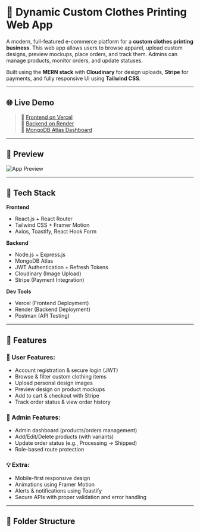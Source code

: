 # 👕 Dynamic Custom Clothes Printing Web App

A modern, full-featured e-commerce platform for a **custom clothes printing business**. This web app allows users to browse apparel, upload custom designs, preview mockups, place orders, and track them. Admins can manage products, monitor orders, and update statuses.

Built using the **MERN stack** with **Cloudinary** for design uploads, **Stripe** for payments, and fully responsive UI using **Tailwind CSS**.

---

## 🌐 Live Demo

> 🔗 [Frontend on Vercel](https://your-frontend-url.vercel.app)  
> 🔗 [Backend on Render](https://your-backend-url.onrender.com)  
> 🔗 [MongoDB Atlas Dashboard](https://cloud.mongodb.com/)

---

## 📸 Preview

![App Preview](https://your-cloudinary-url.com/app-preview.png)

---

## 🧱 Tech Stack

**Frontend**  
- React.js + React Router  
- Tailwind CSS + Framer Motion  
- Axios, Toastify, React Hook Form  

**Backend**  
- Node.js + Express.js  
- MongoDB Atlas  
- JWT Authentication + Refresh Tokens  
- Cloudinary (Image Upload)  
- Stripe (Payment Integration)

**Dev Tools**  
- Vercel (Frontend Deployment)  
- Render (Backend Deployment)  
- Postman (API Testing)

---

## 🧩 Features

### 👤 User Features:
- Account registration & secure login (JWT)
- Browse & filter custom clothing items
- Upload personal design images
- Preview design on product mockups
- Add to cart & checkout with Stripe
- Track order status & view order history

### 🔐 Admin Features:
- Admin dashboard (products/orders management)
- Add/Edit/Delete products (with variants)
- Update order status (e.g., Processing → Shipped)
- Role-based route protection

### 💡 Extra:
- Mobile-first responsive design
- Animations using Framer Motion
- Alerts & notifications using Toastify
- Secure APIs with proper validation and error handling

---

## 📁 Folder Structure


